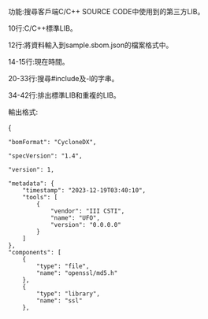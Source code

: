 功能:搜尋客戶端C/C++ SOURCE CODE中使用到的第三方LIB。

10行:C/C++標準LIB。

12行:將資料輸入到sample.sbom.json的檔案格式中。

14-15行:現在時間。

20-33行:搜尋#include及-l的字串。

34-42行:排出標準LIB和重複的LIB。


輸出格式:

{
    
    "bomFormat": "CycloneDX",
    
    "specVersion": "1.4",
    
    "version": 1,
    
    "metadata": {
        "timestamp": "2023-12-19T03:40:10",
        "tools": [
            {
                "vendor": "III CSTI",
                "name": "UFO",
                "version": "0.0.0.0"
            }
        ]
    },
    "components": [
        {
            "type": "file",
            "name": "openssl/md5.h"
        },
        {
            "type": "library",
            "name": "ssl"
        },
